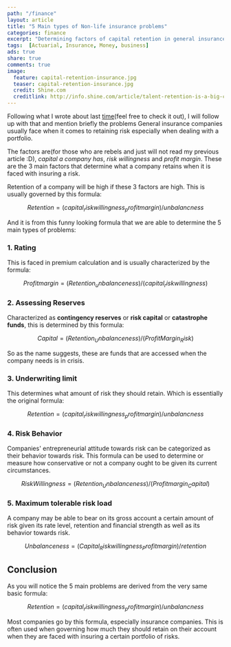```yaml
---
path: "/finance"
layout: article
title: "5 Main types of Non-life insurance problems"
categories: finance
excerpt: "Determining factors of capital retention in general insurance"
tags:  [Actuarial, Insurance, Money, business]
ads: true
share: true
comments: true
image:
  feature: capital-retention-insurance.jpg
  teaser: capital-retention-insurance.jpg
  credit: Shine.com
  creditlink: http://info.shine.com/article/talent-retention-is-a-big-challenge-for-insurance-firms/8814.html
---
```


Following what I wrote about last [time](https://brianlusina.github.io//money/non-life-actuarial-problems/)(feel free to check it out), I will follow up with that and mention briefly the problems General insurance companies usually face when it comes to retaining risk especially when dealing with a portfolio.

The factors are(for those who are rebels and just will not read my previous article :D), _capital a company has_, _risk willingness_ and _profit margin_. These are the 3 main factors that determine what a company retains when it is faced with insuring a risk.

Retention of a company will be high if these 3 factors are high. This is usually governed by this formula:

$$Retention=(capital _ risk willingness _ profit margin)/unbalancness$$

And it is from this funny looking formula that we are able to determine the 5 main types of problems:

### 1. Rating

This is faced in premium calculation and is usually characterized by the formula:

$$Profit margin = (Retention _ unbalanceness) / (capital _ risk willingness)$$

### 2. Assessing Reserves

Characterized as **contingency reserves** or **risk capital** or **catastrophe funds**, this is determined by this formula:

$$Capital = (Retention _ Unbalanceness) / (Profit Margin _ Risk)$$

So as the name suggests, these are funds that are accessed when the company needs is in crisis.

### 3. Underwriting limit

This determines what amount of risk they should retain. Which is essentially the original formula:

$$Retention=(capital _ risk willingness _ profit margin)/unbalancness$$

### 4. Risk Behavior

Companies' entrepreneurial attitude towards risk can be categorized as their behavior towards risk. This formula can be used to determine or measure how conservative or not a company ought to be given its current circumstances.

$$Risk Willingness = (Retention _ Unbalanceness) / (Profit margin _ Capital)$$

### 5. Maximum tolerable risk load

A company may be able to bear on its gross account a certain amount of risk given its rate level, retention and financial strength as well as its behavior towards risk.

$$Unbalanceness = (Capital _ Risk willingness _ Profit margin) / retention$$

## Conclusion

As you will notice the 5 main problems are derived from the very same basic formula:

$$Retention=(capital _ risk willingness _ profit margin)/unbalancness$$

Most companies go by this formula, especially insurance companies. This is often used when governing how much they should retain on their account when they are faced with insuring a certain portfolio of risks.
